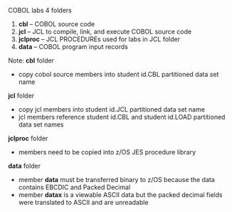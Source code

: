 COBOL labs
4 folders

1. **cbl** – COBOL source code
2. **jcl** – JCL to compile, link, and execute COBOL source code
3. **jclproc** – JCL PROCEDUREs used for labs in JCL folder
4. **data** – COBOL program input records

Note:
**cbl** folder
- copy cobol source members into student id.CBL partitioned data set name

**jcl** folder 
- copy jcl members into student id.JCL partitioned data set name
- jcl members reference student id.CBL and student id.LOAD partitioned data set names

**jclproc** folder 
- members need to be copied into z/OS JES procedure library

**data** folder
- member **data** must be transferred binary to z/OS because the data contains EBCDIC and Packed Decimal
- member **datax** is a viewable ASCII data but the packed decimal fields were translated to ASCII and are unreadable

